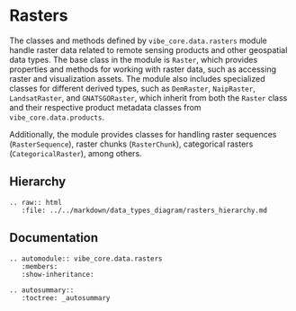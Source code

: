 # Rasters

The classes and methods defined by `vibe_core.data.rasters` module handle raster data related to remote sensing products and other geospatial data types. The base class in the module is `Raster`, which provides properties and methods for working with raster data, such as accessing raster and visualization assets. The module also includes specialized classes for different derived types, such as `DemRaster`, `NaipRaster`, `LandsatRaster`, and `GNATSGORaster`, which inherit from both the `Raster` class and their respective product metadata classes from `vibe_core.data.products`.

Additionally, the module provides classes for handling raster sequences (`RasterSequence`), raster chunks (`RasterChunk`), categorical rasters (`CategoricalRaster`), among others.

## Hierarchy

```{eval-rst}
.. raw:: html
   :file: ../../markdown/data_types_diagram/rasters_hierarchy.md
```

## Documentation

```{eval-rst}
.. automodule:: vibe_core.data.rasters
   :members:
   :show-inheritance:
```

```{eval-rst}
.. autosummary::
   :toctree: _autosummary
```
